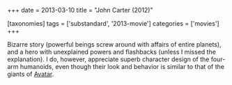 +++
date = 2013-03-10
title = "John Carter (2012)"

[taxonomies]
tags = ['substandard', '2013-movie']
categories = ['movies']
+++

Bizarre story (powerful beings screw around with affairs of entire
planets), and a hero with unexplained powers and flashbacks (unless I
missed the explanation). I do, however, appreciate superb character
design of the four-arm humanoids, even though their look and behavior is
similar to that of the giants of [Avatar].

  [Avatar]: http://tshepang.net/avatar-2009
